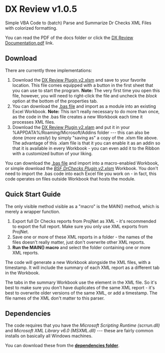 # DX Review v1.0.5
Simple VBA Code to (batch) Parse and Summarize Dr Checks XML Files with colorized formatting.

You can read the PDF of the docs folder or click the <a href="https://github.com/benstanfish/DX-Review/blob/main/docs/DX%20Review%20Documentation.pdf">DX Review Documentation.pdf</a> link.

## Download
There are currently three implementations:

1. Download the <a href="https://github.com/benstanfish/DX-Review/blob/main/DX%20Review%20Plugin%20v2.xlsm">DX Review Plugin v2.xlsm</a> and save to your favorite location. This file comes equipped with a button in the first sheet that you can use to start the program. **Note:** The very first time you open this file, however, you will need to right-click the file and uncheck the *block* option at the bottom of the properties tab.
2. You can download the <a href="https://github.com/benstanfish/DX-Review/blob/main/dxreviewv2.bas">.bas file</a> and import as a module into an existing Excel Workbook. **Note:** This isn't really necessary to do more than once, as the code in the .bas file creates a new Workbook each time it processes XML files.
3. Download the <a href="https://github.com/benstanfish/DX-Review/blob/main/DX%20Review%20Plugin%20v2.xlam">DX Review Plugin v2.xlam</a> and put it in your %APPDATA%/Roaming/Microsoft/Addins folder --- this can also be done (*more easily*) by simply "saving as" a copy of the .xlsm file above. The advantage of this .xlam file is that it you can enable it as an addin so that it is available in every Workbook - you can even add it to the Ribbon with a customized button of your liking.

You can download the <a href="https://github.com/benstanfish/DrChecksParser/blob/main/bsfdrchecksv2.bas">.bas file</a> and import into a macro-enabled Workbook, or simple download the *<a href="https://github.com/benstanfish/DrChecksParser/blob/main/BSF%20DrChecks%20Plugin%20v2.xlsm">BSF DrChecks Plugin v2.xlsm</a>* Workbook. You don't need to import the .bas code into each Excel file you work on - in fact, this code operates on files outside Workbook that hosts the module. 

## Quick Start Guide
The only visible method visible as a "macro" is the MAIN() method, which is merely a wrapper function.

1. Export full Dr Checks reports from ProjNet as XML - it's recommended to export the full report. Make sure you only use XML exports from ProjNet.
2. Save one or more of these XML reports in a folder - the names of the files doesn't really matter, just don't overwrite other XML reports.
3. **Run the MAIN() macro** and select the folder containing one or more XML reports.

The code will generate a new Workbook alongside the XML files, with a timestamp. It will include the summary of each XML report as a different tab in the Workbook.

The tabs in the summary Workbook use the <ReviewName> element in the XML file. So it's best to make sure you don't have duplicates of the same XML report - it's best to overwrite older versions of the same XML, or add a timestamp. The file names of the XML don't matter to this parser.

## Dependencies

The code requires that you have the *Microsoft Scripting Runtime (scrrun.dll)* and *Microsoft XML Library v6.0 (MSXML.dll)* --- these are fairly common installs on basically all Windows machines.

You can download these from the **<a href="https://github.com/benstanfish/DX-Review/tree/main/dependencies">dependencies folder</a>**.


